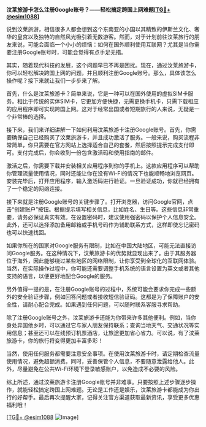 **汶莱旅游卡怎么注册Google账号？——轻松搞定跨国上网难题[[TG💪+ @esim1088](https://t.me/s/esim1088)]**

说到汶莱旅游，相信很多人都会想到这个东南亚的小国以其精致的伊斯兰文化、奢华的皇宫以及独特的自然风光吸引着无数游客。然而，对于计划前往汶莱旅行的朋友来说，可能会面临一个小小的烦恼：如何在国外顺利使用互联网？尤其是当你需要注册Google账号时，可能会觉得有点手足无措。

其实，随着现代科技的发展，这个问题早已不再是困扰。现在，通过汶莱旅游卡，你可以轻松解决跨国上网的问题，并且顺利注册Google账号。那么，具体该怎么操作呢？接下来就让我们一步步来了解。

首先，什么是汶莱旅游卡？简单来说，它是一种可以在国外使用的虚拟SIM卡服务。相比于传统的实体SIM卡，它更加方便快捷，无需更换手机卡，只需下载相应的应用程序即可实现跨国上网。这对于经常出国或者短期旅行的人来说，无疑是一个非常棒的选择。

接下来，我们来详细讲解一下如何利用汶莱旅游卡注册Google账号。首先，你需要确保自己已经购买了汶莱旅游卡，并且成功激活了服务。一般来说，购买流程非常简单，你只需要在官方网站上选择适合自己的套餐，然后按照提示完成支付即可。支付完成后，你会收到一份包含激活码和使用指南的邮件。

激活之后，你需要下载并安装相关应用程序到你的手机上。这款应用程序可以帮助你管理流量使用情况，同时还能让你在没有Wi-Fi的情况下也能顺畅地浏览网页。安装完毕后，打开应用程序，输入激活码进行验证。一旦验证成功，你就已经拥有了一个稳定的网络连接。

接下来就是注册Google账号的关键步骤了。打开浏览器，访问Google官网，点击“创建账户”按钮。根据提示填写相关信息，比如姓名、生日等。这些信息非常重要，请务必保证真实有效。在设置密码时，建议使用强密码以保护个人信息安全。此外，还可以选择添加备用邮箱或手机号码作为辅助联系方式，这样即使忘记密码也可以快速找回。

如果你所在的国家对Google服务有限制，比如在中国大陆地区，可能无法直接访问Google服务。在这种情况下，汶莱旅游卡的优势就显现出来了。由于其服务器位于海外，因此能够绕过某些地区的网络限制，让你享受到全球化的互联网体验。当然，在实际操作过程中，你可能还需要调整手机系统的语言设置为英文或者其他支持的语言，以便更好地配合Google的服务。

另外值得一提的是，在注册Google账号的过程中，系统可能会要求你完成一些额外的安全验证步骤，例如回答问题或者接收短信验证码。这都是为了保障账户的安全性，请耐心配合完成。如果遇到任何问题，可以随时联系客服寻求帮助。

除了注册Google账号之外，汶莱旅游卡还能为你带来许多其他便利。例如，当你身处异国他乡时，可以通过它与家人朋友保持联系；查询当地天气、交通状况等实用信息；甚至还可以在线预订机票酒店，让旅途更加省心省力。可以说，有了汶莱旅游卡，你的旅行将变得更加丰富多彩！

当然，使用任何服务都需要注意安全事项。在使用汶莱旅游卡时，请定期检查流量使用情况，避免超额消费。同时，妥善保管个人信息，不要随意泄露给他人。此外，尽量避免在公共Wi-Fi环境下登录敏感账户，以免造成不必要的风险。

综上所述，通过汶莱旅游卡注册Google账号并非难事。只要按照上述步骤逐步操作，就能轻松搞定跨国上网难题。无论是工作还是娱乐，汶莱旅游卡都能成为你出行的好帮手。最后再次提醒大家，记得关注官方渠道获取最新资讯，享受更多优惠福利哦！

[[TG💪+ @esim1088](https://t.me/s/esim1088) ![Image](https://i.postimg.cc/4NQfJmqS/Snipaste-2025-05-13-00-14-12.png)]